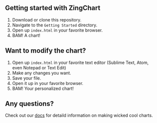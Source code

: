 ## Getting started with ZingChart
1. Download or clone this repository.
2. Navigate to the `Getting Started` directory.
3. Open up `index.html` in your favorite browser.
4. BAM! A chart!

## Want to modify the chart?
1. Open up `index.html` in your favorite text editor (Sublime Text, Atom, even Notepad or Text Edit)
2. Make any changes you want.
3. Save your file.
4. Open it up in your favorite browser.
5. BAM! Your personalized chart!

## Any questions?
Check out our [docs](http://www.zingchart.com/docs/) for detaild information on making wicked cool charts.